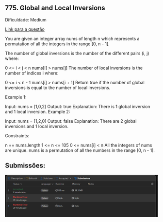 ## 775. Global and Local Inversions

Dificuldade: Medium 

[Link para a questão](https://leetcode.com/problems/global-and-local-inversions/description/)

You are given an integer array nums of length n which represents a permutation of all the integers in the range [0, n - 1].

The number of global inversions is the number of the different pairs (i, j) where:

0 <= i < j < n
nums[i] > nums[j]
The number of local inversions is the number of indices i where:

0 <= i < n - 1
nums[i] > nums[i + 1]
Return true if the number of global inversions is equal to the number of local inversions.

Example 1:

Input: nums = [1,0,2]
Output: true
Explanation: There is 1 global inversion and 1 local inversion.
Example 2:

Input: nums = [1,2,0]
Output: false
Explanation: There are 2 global inversions and 1 local inversion.
 

Constraints:

n == nums.length
1 <= n <= 105
0 <= nums[i] < n
All the integers of nums are unique.
nums is a permutation of all the numbers in the range [0, n - 1].


## Submissões:

![image](../images/image1.png)
